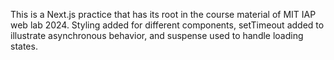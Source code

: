 This is a Next.js practice that has its root in the course material of MIT IAP web lab 2024.
Styling added for different components, setTimeout added to illustrate asynchronous behavior, and suspense used to handle loading states.
